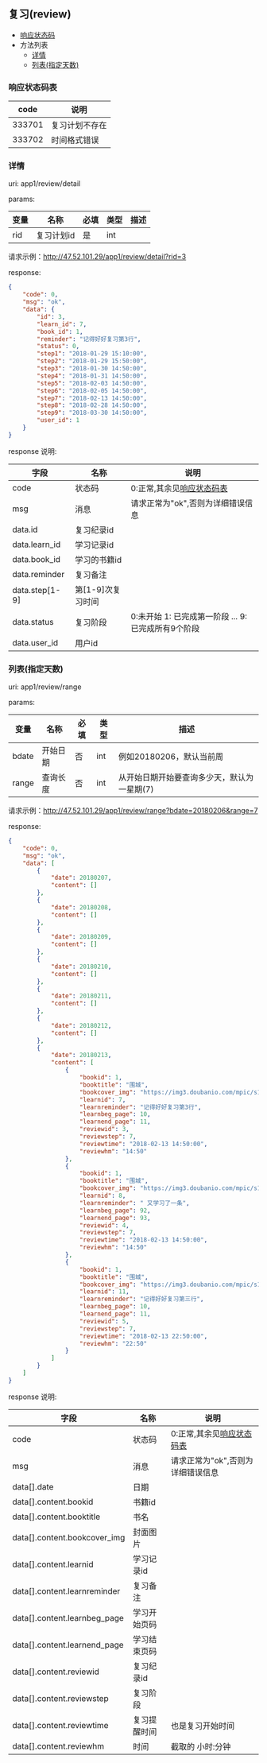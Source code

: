 ## 复习(review)

+ [响应状态码](#响应状态码表)
+ 方法列表
    + [详情](#详情)
    + [列表(指定天数)](#列表指定天数)


### 响应状态码表

|  code  |      说明      |
| ------ | -------------- |
| 333701 | 复习计划不存在 |
| 333702 | 时间格式错误   |



### 详情

uri: app1/review/detail

params:

| 变量 |    名称    | 必填 | 类型 | 描述 |
| ---- | ---------- | ---- | ---- | ---- |
| rid  | 复习计划id | 是   | int  |      |


请求示例：http://47.52.101.29/app1/review/detail?rid=3


response:

```json
{
    "code": 0,
    "msg": "ok",
    "data": {
        "id": 3,
        "learn_id": 7,
        "book_id": 1,
        "reminder": "记得好好复习第3行",
        "status": 0,
        "step1": "2018-01-29 15:10:00",
        "step2": "2018-01-29 15:50:00",
        "step3": "2018-01-30 14:50:00",
        "step4": "2018-01-31 14:50:00",
        "step5": "2018-02-03 14:50:00",
        "step6": "2018-02-05 14:50:00",
        "step7": "2018-02-13 14:50:00",
        "step8": "2018-02-28 14:50:00",
        "step9": "2018-03-30 14:50:00",
        "user_id": 1
    }
}
```

response 说明:

|      字段      |        名称       |                         说明                        |
| -------------- | ----------------- | --------------------------------------------------- |
| code           | 状态码            | 0:正常,其余见[响应状态码表](#响应状态码表)          |
| msg            | 消息              | 请求正常为"ok",否则为详细错误信息                   |
| data.id        | 复习纪录id        |                                                     |
| data.learn_id  | 学习记录id        |                                                     |
| data.book_id   | 学习的书籍id      |                                                     |
| data.reminder  | 复习备注          |                                                     |
| data.step[1-9] | 第[1-9]次复习时间 |                                                     |
| data.status    | 复习阶段          | 0:未开始 1: 已完成第一阶段  ... 9:已完成所有9个阶段 |
| data.user_id   | 用户id            |                                                     |



### 列表(指定天数)

uri: app1/review/range

params:

|  变量 |   名称   | 必填 | 类型 |                     描述                    |
| ----- | -------- | ---- | ---- | ------------------------------------------- |
| bdate | 开始日期 | 否   | int  | 例如20180206，默认当前周                                |
| range | 查询长度 | 否   | int  | 从开始日期开始要查询多少天，默认为一星期(7) |


请求示例：http://47.52.101.29/app1/review/range?bdate=20180206&range=7


response:

```json
{
    "code": 0,
    "msg": "ok",
    "data": [
        {
            "date": 20180207,
            "content": []
        },
        {
            "date": 20180208,
            "content": []
        },
        {
            "date": 20180209,
            "content": []
        },
        {
            "date": 20180210,
            "content": []
        },
        {
            "date": 20180211,
            "content": []
        },
        {
            "date": 20180212,
            "content": []
        },
        {
            "date": 20180213,
            "content": [
                {
                    "bookid": 1,
                    "booktitle": "围城",
                    "bookcover_img": "https://img3.doubanio.com/mpic/s1070222.jpg",
                    "learnid": 7,
                    "learnreminder": "记得好好复习第3行",
                    "learnbeg_page": 10,
                    "learnend_page": 11,
                    "reviewid": 3,
                    "reviewstep": 7,
                    "reviewtime": "2018-02-13 14:50:00",
                    "reviewhm": "14:50"
                },
                {
                    "bookid": 1,
                    "booktitle": "围城",
                    "bookcover_img": "https://img3.doubanio.com/mpic/s1070222.jpg",
                    "learnid": 8,
                    "learnreminder": " 又学习了一条",
                    "learnbeg_page": 92,
                    "learnend_page": 93,
                    "reviewid": 4,
                    "reviewstep": 7,
                    "reviewtime": "2018-02-13 14:50:00",
                    "reviewhm": "14:50"
                },
                {
                    "bookid": 1,
                    "booktitle": "围城",
                    "bookcover_img": "https://img3.doubanio.com/mpic/s1070222.jpg",
                    "learnid": 11,
                    "learnreminder": "记得好好复习第三行",
                    "learnbeg_page": 10,
                    "learnend_page": 11,
                    "reviewid": 5,
                    "reviewstep": 7,
                    "reviewtime": "2018-02-13 22:50:00",
                    "reviewhm": "22:50"
                }
            ]
        }
    ]
}
```

response 说明:

|             字段             |     名称     |                    说明                    |
| ---------------------------- | ------------ | ------------------------------------------ |
| code                         | 状态码       | 0:正常,其余见[响应状态码表](#响应状态码表) |
| msg                          | 消息         | 请求正常为"ok",否则为详细错误信息          |
| data[].date                  | 日期         |                                            |
| data[].content.bookid        | 书籍id       |                                            |
| data[].content.booktitle     | 书名         |                                            |
| data[].content.bookcover_img | 封面图片     |                                            |
| data[].content.learnid       | 学习记录id   |                                            |
| data[].content.learnreminder | 复习备注     |                                            |
| data[].content.learnbeg_page | 学习开始页码 |                                            |
| data[].content.learnend_page | 学习结束页码 |                                            |
| data[].content.reviewid      | 复习纪录id   |                                            |
| data[].content.reviewstep    | 复习阶段     |                                            |
| data[].content.reviewtime    | 复习提醒时间 | 也是复习开始时间                           |
| data[].content.reviewhm      | 时间         | 截取的   小时:分钟                         |
